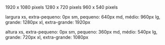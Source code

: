 1920 x 1080 pixels
1280 x 720 pixels
960 x 540 pixels

largura
xs, extra-pequeno: 0px
sm, pequeno: 640px
md, médio: 960px
lg, grande: 1280px
xl, extra-grande: 1920px

altura
xs, extra-pequeno: 0px
sm, pequeno: 360px
md, médio: 540px
lg, grande: 720px
xl, extra-grande: 1080px